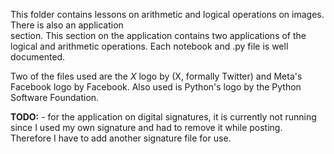 This folder contains lessons on arithmetic and logical operations on images. There is also an application
<br>
section. This section on the application contains two applications of the logical and arithmetic operations.
Each notebook and .py file is well documented.

Two of the files used are the *X* logo by (X, formally Twitter) and Meta's Facebook logo by Facebook.
Also used is Python's logo by the Python Software Foundation.

**TODO:** - for the application on digital signatures, it is currently not running since I used my own signature
and had to remove it while posting. Therefore I have to add another signature file for use.
